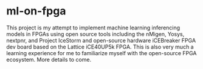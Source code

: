 # ml-on-fpga

This project is my attempt to implement machine learning inferencing models in FPGAs using open source tools including the nMigen, Yosys, nextpnr, and Project IceStorm and open-source hardware iCEBreaker FPGA dev board based on the Lattice iCE40UP5k FPGA. This is also very much a learning experience for me to familiarize myself with the open-source FPGA ecosystem. More details to come.